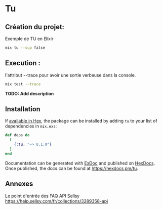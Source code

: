 # Tu

## Création du projet:

Exemple de TU en Elixir

```bash
mix tu --sup false
```

## Execution :

l'attribut --trace pour avoir une sortie verbeuse dans la console.

```bash
mix test --trace
```

**TODO: Add description**

## Installation

If [available in Hex](https://hex.pm/docs/publish), the package can be installed by adding `tu` to your list of dependencies in `mix.exs`:

```elixir
def deps do
  [
    {:tu, "~> 0.1.0"}
  ]
end
```

Documentation can be generated with [ExDoc](https://github.com/elixir-lang/ex_doc) and published on [HexDocs](https://hexdocs.pm). Once
published, the docs can be found at <https://hexdocs.pm/tu>.


## Annexes
Le point d'entrée des FAQ API Sellsy
https://help.sellsy.com/fr/collections/3289358-api